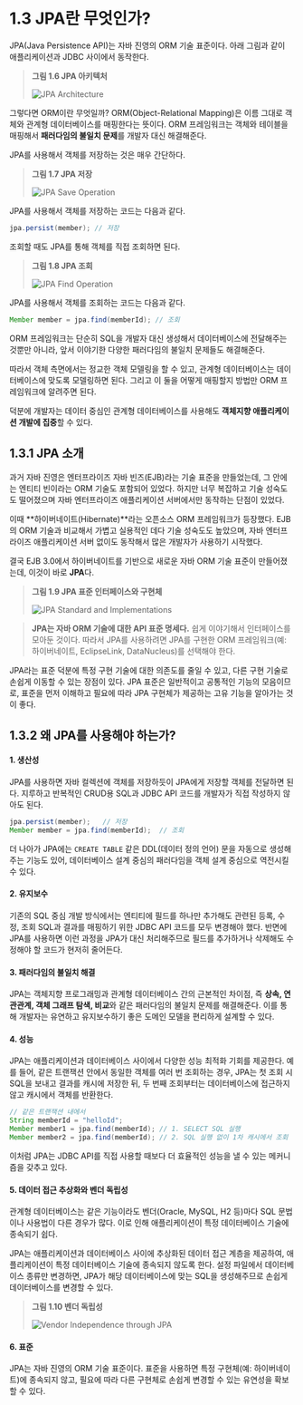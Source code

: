 # 1.3 JPA란 무엇인가?

JPA(Java Persistence API)는 자바 진영의 ORM 기술 표준이다. 아래 그림과 같이 애플리케이션과 JDBC 사이에서 동작한다.

> **그림 1.6 JPA 아키텍처**
>
> ![JPA Architecture](https://user-images.githubusercontent.com/13410737/209441426-bff0d8a4-ca75-4e99-bc6c-11fc1aa8fb5a.png)

그렇다면 ORM이란 무엇일까? ORM(Object-Relational Mapping)은 이름 그대로 객체와 관계형 데이터베이스를 매핑한다는 뜻이다. ORM 프레임워크는 객체와 테이블을 매핑해서 **패러다임의 불일치 문제**를 개발자 대신 해결해준다.

JPA를 사용해서 객체를 저장하는 것은 매우 간단하다.

> **그림 1.7 JPA 저장**
>
> ![JPA Save Operation](https://user-images.githubusercontent.com/13410737/209441903-529569af-8516-4e21-9d80-654ab26b0994.png)

JPA를 사용해서 객체를 저장하는 코드는 다음과 같다.

```java
jpa.persist(member); // 저장
```

조회할 때도 JPA를 통해 객체를 직접 조회하면 된다.

> **그림 1.8 JPA 조회**
>
> ![JPA Find Operation](https://user-images.githubusercontent.com/13410737/209441825-02ab6353-180e-43d6-a15b-37c3657e67a4.png)

JPA를 사용해서 객체를 조회하는 코드는 다음과 같다.

```java
Member member = jpa.find(memberId); // 조회
```

ORM 프레임워크는 단순히 SQL을 개발자 대신 생성해서 데이터베이스에 전달해주는 것뿐만 아니라, 앞서 이야기한 다양한 패러다임의 불일치 문제들도 해결해준다.

따라서 객체 측면에서는 정교한 객체 모델링을 할 수 있고, 관계형 데이터베이스는 데이터베이스에 맞도록 모델링하면 된다. 그리고 이 둘을 어떻게 매핑할지 방법만 ORM 프레임워크에 알려주면 된다.

덕분에 개발자는 데이터 중심인 관계형 데이터베이스를 사용해도 **객체지향 애플리케이션 개발에 집중**할 수 있다.

## 1.3.1 JPA 소개

과거 자바 진영은 엔터프라이즈 자바 빈즈(EJB)라는 기술 표준을 만들었는데, 그 안에는 엔티티 빈이라는 ORM 기술도 포함되어 있었다. 하지만 너무 복잡하고 기술 성숙도도 떨어졌으며 자바 엔터프라이즈 애플리케이션 서버에서만 동작하는 단점이 있었다.

이때 **하이버네이트(Hibernate)**라는 오픈소스 ORM 프레임워크가 등장했다. EJB의 ORM 기술과 비교해서 가볍고 실용적인 데다 기술 성숙도도 높았으며, 자바 엔터프라이즈 애플리케이션 서버 없이도 동작해서 많은 개발자가 사용하기 시작했다.

결국 EJB 3.0에서 하이버네이트를 기반으로 새로운 자바 ORM 기술 표준이 만들어졌는데, 이것이 바로 **JPA**다.

> **그림 1.9 JPA 표준 인터페이스와 구현체**
>
> ![JPA Standard and Implementations](https://user-images.githubusercontent.com/13410737/209442407-d5024cce-60c1-4532-a893-28db7649407c.png)

> **JPA는 자바 ORM 기술에 대한 API 표준 명세다.**
> 쉽게 이야기해서 인터페이스를 모아둔 것이다. 따라서 JPA를 사용하려면 JPA를 구현한 ORM 프레임워크(예: 하이버네이트, EclipseLink, DataNucleus)를 선택해야 한다.

JPA라는 표준 덕분에 특정 구현 기술에 대한 의존도를 줄일 수 있고, 다른 구현 기술로 손쉽게 이동할 수 있는 장점이 있다. JPA 표준은 일반적이고 공통적인 기능의 모음이므로, 표준을 먼저 이해하고 필요에 따라 JPA 구현체가 제공하는 고유 기능을 알아가는 것이 좋다.

## 1.3.2 왜 JPA를 사용해야 하는가?

#### 1. 생산성
JPA를 사용하면 자바 컬렉션에 객체를 저장하듯이 JPA에게 저장할 객체를 전달하면 된다. 지루하고 반복적인 CRUD용 SQL과 JDBC API 코드를 개발자가 직접 작성하지 않아도 된다.
```java
jpa.persist(member);   // 저장
Member member = jpa.find(memberId);  // 조회
```
더 나아가 JPA에는 `CREATE TABLE` 같은 DDL(데이터 정의 언어) 문을 자동으로 생성해주는 기능도 있어, 데이터베이스 설계 중심의 패러다임을 객체 설계 중심으로 역전시킬 수 있다.

#### 2. 유지보수
기존의 SQL 중심 개발 방식에서는 엔티티에 필드를 하나만 추가해도 관련된 등록, 수정, 조회 SQL과 결과를 매핑하기 위한 JDBC API 코드를 모두 변경해야 했다. 반면에 JPA를 사용하면 이런 과정을 JPA가 대신 처리해주므로 필드를 추가하거나 삭제해도 수정해야 할 코드가 현저히 줄어든다.

#### 3. 패러다임의 불일치 해결
JPA는 객체지향 프로그래밍과 관계형 데이터베이스 간의 근본적인 차이점, 즉 **상속, 연관관계, 객체 그래프 탐색, 비교**와 같은 패러다임의 불일치 문제를 해결해준다. 이를 통해 개발자는 유연하고 유지보수하기 좋은 도메인 모델을 편리하게 설계할 수 있다.

#### 4. 성능
JPA는 애플리케이션과 데이터베이스 사이에서 다양한 성능 최적화 기회를 제공한다. 예를 들어, 같은 트랜잭션 안에서 동일한 객체를 여러 번 조회하는 경우, JPA는 첫 조회 시 SQL을 보내고 결과를 캐시에 저장한 뒤, 두 번째 조회부터는 데이터베이스에 접근하지 않고 캐시에서 객체를 반환한다.
```java
// 같은 트랜잭션 내에서
String memberId = "helloId";
Member member1 = jpa.find(memberId); // 1. SELECT SQL 실행
Member member2 = jpa.find(memberId); // 2. SQL 실행 없이 1차 캐시에서 조회
```
이처럼 JPA는 JDBC API를 직접 사용할 때보다 더 효율적인 성능을 낼 수 있는 메커니즘을 갖추고 있다.

#### 5. 데이터 접근 추상화와 벤더 독립성
관계형 데이터베이스는 같은 기능이라도 벤더(Oracle, MySQL, H2 등)마다 SQL 문법이나 사용법이 다른 경우가 많다. 이로 인해 애플리케이션이 특정 데이터베이스 기술에 종속되기 쉽다.

JPA는 애플리케이션과 데이터베이스 사이에 추상화된 데이터 접근 계층을 제공하여, 애플리케이션이 특정 데이터베이스 기술에 종속되지 않도록 한다. 설정 파일에서 데이터베이스 종류만 변경하면, JPA가 해당 데이터베이스에 맞는 SQL을 생성해주므로 손쉽게 데이터베이스를 변경할 수 있다.

> **그림 1.10 벤더 독립성**
>
> ![Vendor Independence through JPA](https://user-images.githubusercontent.com/13410737/209442407-d5024cce-60c1-4532-a893-28db7649407c.png)

#### 6. 표준
JPA는 자바 진영의 ORM 기술 표준이다. 표준을 사용하면 특정 구현체(예: 하이버네이트)에 종속되지 않고, 필요에 따라 다른 구현체로 손쉽게 변경할 수 있는 유연성을 확보할 수 있다.